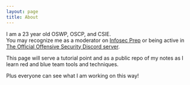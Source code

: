 ```yaml
---
layout: page
title: About
---
```

I am a 23 year old OSWP, OSCP, and CSIE.  
You may recognize me as a moderator on [Infosec Prep](https://discord.com/invite/infosecprep) or being active in [The Official Offensive Security Discord server](https://discord.gg/ctBUcPuakZ).

This page will serve a tutorial point and as a public repo of my notes as I learn red and blue team tools and techniques.

Plus everyone can see what I am working on this way!

<!--- Morten give us the wifu update :eyes: -->
